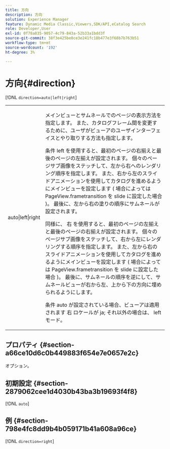 ```yaml
---
title: 方向
description: 方向
solution: Experience Manager
feature: Dynamic Media Classic,Viewers,SDK/API,eCatalog Search
role: Developer,User
exl-id: 0f78a835-9057-4c79-843a-52b33a1bdd3f
source-git-commit: 38f3e425be0ce3e241fc18b477e3f68b7b763b51
workflow-type: tm+mt
source-wordcount: '192'
ht-degree: 3%

---
```


# 方向{#direction}

[!DNL `direction=auto|left|right`]

<table id="table_1D425B7685D448459CD3FE8D683C813C"> 
 <tbody> 
  <tr> 
   <td colname="col1"> <p> <span class="codeph"> auto|left|right </span> </p> </td> 
   <td colname="col2"> <p>メインビューとサムネールでのページの表示方法を指定します。 また、カタログフレーム間を変更するために、ユーザがビューアのユーザインターフェイスとやり取りする方法も指定します。 </p> <p>条件 <span class="codeph"> left </span> を使用すると、最初のページの右揃えと最後のページの左揃えが設定されます。 個々のページサブ画像をステッチして、左から右へのレンダリング順序を指定します。 また、右から左のスライドアニメーションを使用してカタログを進めるようにメインビューを設定します ( 場合によっては <span class="codeph"> PageView.frametransition </span> を slide に設定した場合 )。 最後に、左から右の塗りの順序にサムネールが設定されます。 </p> <p>同様に、 <span class="codeph"> 右 </span> を使用すると、最初のページの左揃えと最後のページの右揃えが設定されます。 個々のページサブ画像をステッチして、右から左にレンダリングする順序を指定します。 また、左から右のスライドアニメーションを使用してカタログを進めるようにメインビューを設定します ( 場合によっては <span class="codeph"> PageView.frametransition </span> を slide に設定した場合 )。 最後に、サムネールの順序を逆にして、サムネールビューが右から左、上から下の方向に埋められるようにします。 </p> <p>条件 <span class="codeph"> auto </span> が設定されている場合、ビューアは適用されます <span class="codeph"> 右 </span> ロケールが <span class="codeph"> ja; </span>それ以外の場合は、 <span class="codeph"> left </span> モード。 </p> </td> 
  </tr> 
 </tbody> 
</table>

## プロパティ {#section-a66ce10d6c0b449883f654e7e0657e2c}

オプション。

## 初期設定 {#section-2879062cee1d4030b43ba3b19693f4f8}

[!DNL `auto`]

## 例 {#section-798e4fc8dd9b4b059171b41a608a96ce}

[!DNL `direction=right`]
